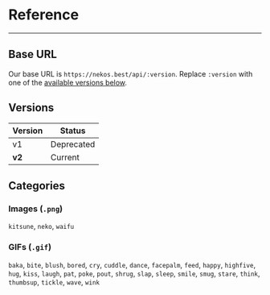 <!-- markdownlint-disable MD028 -->

# Reference

---

## Base URL

Our base URL is `https://nekos.best/api/:version`. Replace `:version` with one of the [available versions below](#versions).

## Versions

| Version | Status |
|----|----|
|  v1  |  Deprecated  |
|  **v2**  |  Current  |

## Categories

### Images (`.png`)

`kitsune`, `neko`, `waifu`

### GIFs (`.gif`)

`baka`, `bite`, `blush`, `bored`, `cry`, `cuddle`, `dance`, `facepalm`, `feed`, `happy`, `highfive`, `hug`, `kiss`, `laugh`, `pat`, `poke`, `pout`, `shrug`, `slap`, `sleep`, `smile`, `smug`, `stare`, `think`, `thumbsup`, `tickle`, `wave`, `wink`
